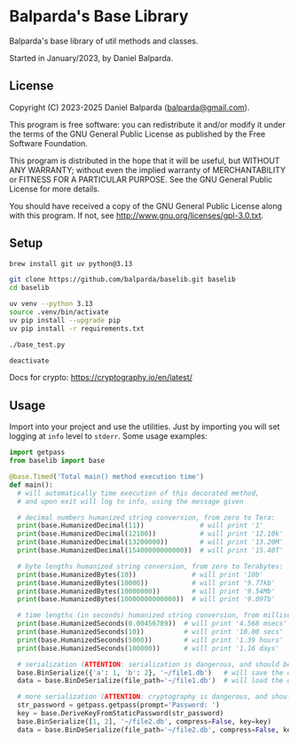 # Balparda's Base Library

Balparda's base library of util methods and classes.

Started in January/2023, by Daniel Balparda.

## License

Copyright (C) 2023-2025 Daniel Balparda (balparda@gmail.com).

This program is free software: you can redistribute it and/or modify
it under the terms of the GNU General Public License as published by
the Free Software Foundation.

This program is distributed in the hope that it will be useful,
but WITHOUT ANY WARRANTY; without even the implied warranty of
MERCHANTABILITY or FITNESS FOR A PARTICULAR PURPOSE. See the
GNU General Public License for more details.

You should have received a copy of the GNU General Public License
along with this program. If not, see http://www.gnu.org/licenses/gpl-3.0.txt.

## Setup

```bash
brew install git uv python@3.13

git clone https://github.com/balparda/baselib.git baselib
cd baselib

uv venv --python 3.13
source .venv/bin/activate
uv pip install --upgrade pip
uv pip install -r requirements.txt

./base_test.py

deactivate
```

Docs for crypto: https://cryptography.io/en/latest/

## Usage

Import into your project and use the utilities. Just by importing
you will set logging at `info` level to `stderr`. Some usage examples:

```python
import getpass
from baselib import base

@base.Timed('Total main() method execution time')
def main():
  # will automatically time execution of this decorated method,
  # and upon exit will log to info, using the message given

  # decimal numbers humanized string conversion, from zero to Tera:
  print(base.HumanizedDecimal(11))              # will print '1'
  print(base.HumanizedDecimal(12100))           # will print '12.10k'
  print(base.HumanizedDecimal(13200000))        # will print '13.20M'
  print(base.HumanizedDecimal(15400000000000))  # will print '15.40T'

  # byte lengths humanized string conversion, from zero to Terabytes:
  print(base.HumanizedBytes(10))              # will print '10b'
  print(base.HumanizedBytes(10000))           # will print '9.77kb'
  print(base.HumanizedBytes(10000000))        # will print '9.54Mb'
  print(base.HumanizedBytes(10000000000000))  # will print '9.09Tb'

  # time lengths (in seconds) humanized string conversion, from milliseconds to days:
  print(base.HumanizedSeconds(0.00456789))  # will print '4.568 msecs'
  print(base.HumanizedSeconds(10))          # will print '10.00 secs'
  print(base.HumanizedSeconds(5000))        # will print '1.39 hours'
  print(base.HumanizedSeconds(100000))      # will print '1.16 days'

  # serialization (ATTENTION: serialization is dangerous, and should be used with care!):
  base.BinSerialize({'a': 1, 'b': 2}, '~/file1.db')   # will save the dict to `file1`, compressed
  data = base.BinDeSerialize(file_path='~/file1.db')  # will load the dict from `file1`

  # more serialization (ATTENTION: cryptography is dangerous, and should be used with care!):
  str_password = getpass.getpass(prompt='Password: ')
  key = base.DeriveKeyFromStaticPassword(str_password)
  base.BinSerialize([1, 2], '~/file2.db', compress=False, key=key)             # save list to `file2`, encrypted
  data = base.BinDeSerialize(file_path='~/file2.db', compress=False, key=key)  # load list from `file2`
```
